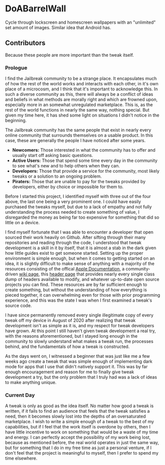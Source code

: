 # DoABarrelWall
Cycle through lockscreen and homescreen wallpapers with an "unlimited" set amount of images. Similar idea that Android has.
## Contributors
Because these people are more important than the tweak itself.

### Prologue

I find the Jailbreak community to be a strange place. It encapsulates much of how the rest of the world works and interacts with each other, in it's own place of a microcosm, and I think that it's important to acknowledge this. In such a diverse community as this, there will always be a conflict of ideas and beliefs in what methods are morally right and which are frowned upon, especially more in an somewhat unregulated marketplace. This is, as the rest of the world functions in nearly the same way, nothing special. But given my time here, it has shed some light on situations I didn't notice in the beginning.

The Jailbreak community has the same people that exist in nearly every online community that surrounds themselves on a usable product. In this case, these are generally the people I have noticed after some years.

- **Newcomers:** Those interested in what the community has to offer and usually start off asking basic questions.
- **Active Users:** Those that spend some time every day in the community to see what's new and to help others when they can.
- **Developers:** Those that provide a service for the community, most likely tweaks or a solution to an ongoing problem.
- **Piraters:** Those that are unable to pay for the tweaks provided by developers, either by choice or impossible for them to.

Before I started this project, I identified myself with three out of the four above, the last one being a very prominent one. I could have easily purchased the tweaks myself, but due to a lack of empathy and not fully understanding the process needed to create something of value, I disregarded the money as being far too expensive for something that did so little on a device.

I find myself fortunate that I was able to encounter a developer that open sourced their work heavily on Github. After sifting through their many repositories and reading through the code, I understood that tweak development is a skill in it by itself, that it is almost a stab in the dark given how little guides exist to get someone started. Setting up the proper environment is simple enough, but when it comes to getting started on an idea, it is slightly difficult to make sense of anything with a majority of the resources consisting of the offical [Apple Documentation](https://developer.apple.com/documentation/), a community-driven [wiki page](https://iphonedevwiki.net/index.php/Main_Page), this [header page](https://developer.limneos.net/) that provides nearly every single class dump of headers available to modify, and whatever up-to-date open source projects you can find. These resources are by far sufficient enough to create something, but without the understanding of how everything is pieced together, it can overwhelming even for those with prior programming experience, and this was the state I was when I first examined a tweak's source code.

I have since permanently removed every single illegitimate copy of every tweak off my device in August of 2020 after realizing that tweak development isn't as simple as it is, and my respect for tweak developers have grown. At this point I still haven't given tweak development a real try, with the reasons aforementioned, but I stayed long enough in the community to slowly understand what makes a tweak run, the processes behind, and the fundamentals of how a tweak is constructed. 

As the days went on, I witnessed a beginner that was just like me a few weeks ago create a tweak that was simple enough of implementing dark mode for apps that I use that didn't natively support it. This was by far enough encouragement and reason for me to finally give tweak development a try, but the only problem that I truly had was a lack of ideas to make anything unique. 

### Current Day

A tweak is only as good as the idea itself. No matter how good a tweak is written, if it fails to find an audience that feels that the tweak satisfies a need, then it becomes slowly lost into the depths of an oversaturated marketplace. I wish to write a simple enough of a tweak to the best of my capabilities, but if I feel that the work itself is overdone by others, then I have little incentive to work on something that would be a waste of my time and energy. I can perfectly accept the possibility of my work being lost, because as mentioned before, the real world operates in just the same way, but for something that I do in my free time as just a personal venture, if I don't feel that the project is meaningful to myself, then I prefer to spend my time elsewhere.
